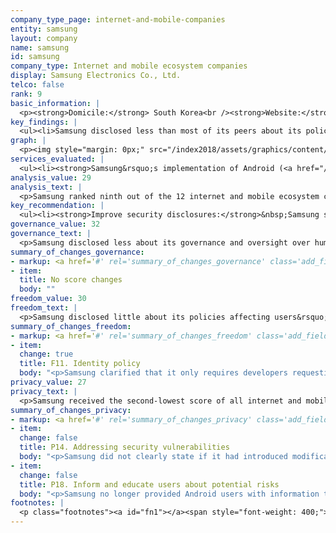 ```yaml
---
company_type_page: internet-and-mobile-companies
entity: samsung
layout: company
name: samsung
id: samsung
company_type: Internet and mobile ecosystem companies
display: Samsung Electronics Co., Ltd.
telco: false
rank: 9
basic_information: | 
  <p><strong>Domicile:</strong> South Korea<br /><strong>Website:</strong> <a href="https://www.samsung.com">www.samsung.com</a><br /><strong>Download company report:</strong> <a href="/index2019/assets/static/download/Samsung2019.pdf">English</a>&nbsp;</p>
key_findings: | 
  <ul><li>Samsung disclosed less than most of its peers about its policies that affect users&rsquo; freedom of expression and privacy, and scored below its South Korean peer, Kakao.</li><li>Samsung received the second-lowest score of all internet and mobile ecosystem companies in the Privacy category, and disclosed less about its security policies than all of its peers.</li><li>Samsung failed to provide any information about grievance and remedy mechanisms for freedom of expression and privacy complaints, although in South Korea companies are required to offer these mechanisms by law.</li></ul>
graph: | 
  <p><img style="margin: 0px;" src="/index2018/assets/graphics/content/scores_company9.png" /></p>
services_evaluated: | 
  <ul><li><strong>Samsung&rsquo;s implementation of Android (<a href="/index2019/services/mobileeco/">Mobile ecosystem</a>)</strong></li><li><strong>Samsung Cloud (<a href="/index2019/services/cloudservices/">Cloud service</a>)</strong></li></ul>
analysis_value: 29
analysis_text: | 
  <p>Samsung ranked ninth out of the 12 internet and mobile ecosystem companies evaluated, disclosing less than most of its peers about policies affecting users&rsquo; freedom of expression and privacy.<a href="#fn1"><sup><strong>1</strong></sup></a> It continued to lag behind Kakao, the other South Korean company evaluated in the Index. Samsung&rsquo;s overall score declined due to the company&rsquo;s less clear disclosure about its security policies.<a href="#fn2"><sup><strong>2</strong></sup></a> It disclosed less information about how it addresses security vulnerabilities, and no longer provided users with information about how to defend themselves against cyber-risks. While South Korea has a strong data protection regime&mdash;for instance, it requires companies to obtain consent from users when collecting and sharing their information&mdash;Samsung still lacked clarity about these policies and practices in its public disclosures.<a href="#fn3"><sup><strong>3</strong></sup></a> Companies are also legally required to offer grievance mechanisms, but Samsung did not publicly disclose clear options for users to submit freedom of expression and privacy-related complaints.<br /><br /></p><hr /><p><br /><strong>Samsung Electronics Co., Ltd.</strong> sells a range of consumer electronics, home appliances, and information technology solutions worldwide. Its products include televisions, mobile phones, network equipment, and audio and video equipment.</p><p><strong>Market cap:</strong> USD 247.1 billion<a href="#fn4"><sup><strong>4</strong></sup></a><br /><strong>KOSE:</strong> A005930</p>
key_recommendation: | 
  <ul><li><strong>Improve security disclosures:</strong>&nbsp;Samsung should be more transparent about measures it takes to keep user information secure, including policies for responding to data breaches, and if it encrypts user communication and private content.</li><li><strong>Offer remedy:</strong>&nbsp;Samsung should provide users with grievance and remedy mechanisms to address their freedom of expression and privacy concerns.</li><li><strong>Be transparent about third-party requests:</strong>&nbsp;Samsung should publish data about third-party requests for content and account restrictions, and for user data.</li></ul>
governance_value: 32
governance_text: | 
  <p>Samsung disclosed less about its governance and oversight over human rights issues han most internet and mobile ecosystem companies, and slightly less than its South Korean counterpart Kakao. Samsung made a public commitment to respect users&rsquo; human rights to freedom of expression and privacy (G1), but lacked clear evidence of how it ensures it is implementing these commitments across its global operations. It disclosed evidence of senior-level oversight over privacy issues, but not those pertaining to freedom of expression (G2). The company provided very little information about conducting human rights impact assessments, and, like most companies, failed to disclose whether it assesses risks associated with its use of automated decision-making and its targeted advertising practices and policies (G4). It did not disclose a commitment to engage with stakeholders on freedom of expression and privacy issues (G5) nor did it provide clear mechanisms for users to submit freedom of expression and privacy-related grievances (G6). Companies in South Korea are required by law to provide a complaints mechanism.<a href="#fn2"><sup><strong>5</strong></sup></a></p>
summary_of_changes_governance:
- markup: <a href='#' rel='summary_of_changes_governance' class='add_fieldset dashicons-before dashicons-plus'><span>Add fieldset</span></a>
- item:
  title: No score changes
  body: ""
freedom_value: 30
freedom_text: | 
  <p>Samsung disclosed little about its policies affecting users&rsquo; freedom of expression, ranking eighth out of 12 internet and mobile ecosystem companies in this category. Samsung published terms of service that were easy to find and understand for Cloud, but not for Android (F1). However, while Samsung disclosed some information about why it may restrict access to content or accounts (F3), it disclosed no data about the volume or nature of content or accounts it restricted for violating these rules (F4). It revealed very little information about its policies for notifying users of content and account restrictions (F8), disclosing only a commitment to notify users and developers of Galaxy apps before terminating their access to the service.</p><p>Samsung was one of two internet and mobile ecosystem companies, including Chinese company Baidu, to disclose no information about its process for handling government or private requests to restrict content or user accounts (F5), or data about the number of such requests it received and with which it complied (F6, F7). There are no regulatory obstacles in South Korea preventing the company from disclosing this information. Notably, Kakao is far more transparent about these processes, demonstrating that increased disclosure of how the company handles these types of demands is possible.</p>
summary_of_changes_freedom:
- markup: <a href='#' rel='summary_of_changes_freedom' class='add_fieldset dashicons-before dashicons-plus'><span>Add fieldset</span></a>
- item:
  change: true
  title: F11. Identity policy
  body: "<p>Samsung clarified that it only requires developers requesting commercial status to verify their identities.</p>"
privacy_value: 27
privacy_text: | 
  <p>Samsung received the second-lowest score of all internet and mobile ecosystem companies in the Privacy category, and disclosed less about its security policies than all of its peers. It was especially opaque about its handling of government and other types of third-party demands for user data&mdash;it was one of three internet and mobile ecosystem companies, including Tencent and Mail.Ru, to disclose nothing about its policies for handling these types of requests (P10) or data about the number of such requests it received and with which it complied (P11).</p><p>The company did not reveal enough about how it handles user data: it disclosed some information about the types of user information Samsung collects (P3), shares (P4), and for what purposes (P5), but was far less transparent about its policies for retaining user information (P6). While it provided users with some options to control their own information, including for purposes of targeted advertising (P7), it did not provide them with any options to access and obtain that information (P8).</p><p>Samsung also disclosed minimal information about its policies to keep user information secure (P13-P18). It disclosed that it monitors and limits employee access to user information and that it conducts data security audits, but failed to disclose whether it has a dedicated security team and if it commissions third-party security audits (P13). It disclosed some information about how it addresses security vulnerabilities, but was less clear about whether it made any modifications to the Android mobile operating system and how changes might impact users&rsquo; ability to receive security updates (P14). It disclosed nothing about its policies for responding to data breaches (P15), or about what types of encryption are in place to protect user information in transit or on Samsung devices (P16).</p>
summary_of_changes_privacy:
- markup: <a href='#' rel='summary_of_changes_privacy' class='add_fieldset dashicons-before dashicons-plus'><span>Add fieldset</span></a>
- item:
  change: false
  title: P14. Addressing security vulnerabilities
  body: "<p>Samsung did not clearly state if it had introduced modifications to the Android mobile operating system that might affect users&rsquo; ability to receive security updates.</p>"
- item:
  change: false
  title: P18. Inform and educate users about potential risks
  body: "<p>Samsung no longer provided Android users with information to protect themselves from cyber-risks.</p>"
footnotes: | 
  <p class="footnotes"><a id="fn1"></a><span style="font-weight: 400;">[1]</span> The research period for the 2019 Index ran from January 13, 2018 to February 8, 2019. Policies that came into effect after February 8, 2019 were not evaluated in this Index.</p><p class="footnotes"><a id="fn2"></a><span style="font-weight: 400;">[2]</span> For Samsung performance in the 2018 Index, see: <a href="/index2018/companies/samsung">rankingdigitalrights.org/index2018/companies/samsung</a>&nbsp;</p><p class="footnotes"><a id="fn3"></a><span style="font-weight: 400;">[3]</span> &lsquo;Act on Promotion of Information and Communications Network Utilization and Information Protection (ICNA)&rsquo;, 22 March 2016. <a href="http://www.law.go.kr/법령/정보통신망이용촉진및정보보호등에관한법률">www.law.go.kr/법령/정보통신망이용촉진및정보보호등에관한법률</a>; <br />&lsquo;Personal Information Protection Act (&ldquo;PIPA&rdquo;)&rsquo;, 29 March 2016. <a href="http://www.law.go.kr/법령/개인정보보호법">www.law.go.kr/법령/개인정보보호법</a> &nbsp;</p><p class="footnotes"><a id="fn4"></a><span style="font-weight: 400;">[4]</span> Bloomberg Markets, Accessed April 18, 2019, <a href="https://www.bloomberg.com/quote/005930:KS">www.bloomberg.com/quote/005930:KS</a>&nbsp;</p><p class="footnotes"><a id="fn5"></a><span style="font-weight: 400;">[5]</span> &lsquo;Act on Promotion of Information and Communications Network Utilization and Information Protection (ICNA)&rsquo;, 22 March 2016. <a href="http://www.law.go.kr/법령/정보통신망이용촉진및정보보호등에관한법률">www.law.go.kr/법령/정보통신망이용촉진및정보보호등에관한법률</a> ; &lsquo;Telecommunications Business Act&rsquo;, 19 May 2011. <a href="http://www.law.go.kr/%EB%B2%95%EB%A0%B9/%EC%A0%84%EA%B8%B0%ED%86%B5%EC%8B%A0%EC%82%AC%EC%97%85%EB%B2%95">www.law.go.kr/%EB%B2%95%EB%A0%B9/%EC%A0%84%EA%B8%B0%ED%86%B5%EC%8B%A0%EC%82%AC%EC%97%85%EB%B2%95</a>&nbsp;</p>
---
```

